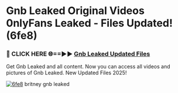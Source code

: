 # Gnb Leaked Original Videos 0nlyFans Leaked - Files Updated! (6fe8)

<h3>🔴 CLICK HERE 🌐==►► <a href="https://tinyurl.com/x26r9saj" rel="nofollow">Gnb Leaked Updated Files</a></h3>

Get Gnb Leaked and all content. Now you can access all videos and pictures of Gnb Leaked. New Updated Files 2025!

[![6fe8](https://i.imgur.com/LkgZPqh.gif)](https://tinyurl.com/x26r9saj)
britney gnb leaked